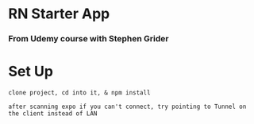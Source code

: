 # RN Starter App
### From Udemy course with Stephen Grider



# Set Up
```
clone project, cd into it, & npm install

after scanning expo if you can't connect, try pointing to Tunnel on the client instead of LAN
